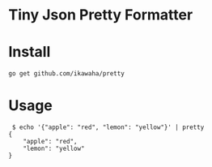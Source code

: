 # Tiny Json Pretty Formatter

# Install

```
go get github.com/ikawaha/pretty
```

# Usage

```
 $ echo '{"apple": "red", "lemon": "yellow"}' | pretty
{
    "apple": "red",
    "lemon": "yellow"
}
```
